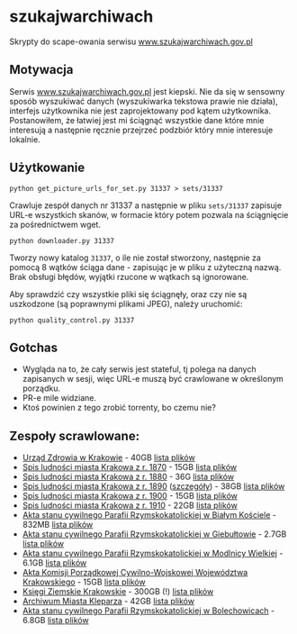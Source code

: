 # szukajwarchiwach

Skrypty do scape-owania serwisu www.szukajwarchiwach.gov.pl

## Motywacja

Serwis www.szukajwarchiwach.gov.pl jest kiepski. Nie da się w sensowny sposób wyszukiwać danych (wyszukiwarka tekstowa
prawie nie działa), interfejs użytkownika nie jest zaprojektowany pod kątem użytkownika. Postanowiłem, że łatwiej jest
mi ściągnąć wszystkie dane które mnie interesują a następnie ręcznie przejrzeć podzbiór który mnie interesuje lokalnie.

## Użytkowanie

```
python get_picture_urls_for_set.py 31337 > sets/31337
```

Crawluje zespół danych nr 31337 a następnie w pliku `sets/31337` zapisuje URL-e wszystkich skanów, w formacie który
potem pozwala na ściągnięcie za pośrednictwem wget.


```
python downloader.py 31337
```

Tworzy nowy katalog `31337`, o ile nie został stworzony, następnie za pomocą 8 wątków ściąga dane - zapisując je w
pliku z użyteczną nazwą. Brak obsługi błędów, wyjątki rzucone w wątkach są ignorowane.


Aby sprawdzić czy wszystkie pliki się ściągnęły, oraz czy nie są uszkodzone (są poprawnymi plikami JPEG), należy uruchomić:


```
python quality_control.py 31337
```


## Gotchas

* Wygląda na to, że cały serwis jest stateful, tj polega na danych zapisanych w sesji, więc URL-e muszą być crawlowane
  w określonym porządku.
* PR-e mile widziane.
* Ktoś powinien z tego zrobić torrenty, bo czemu nie?


## Zespoły scrawlowane:

* [Urząd Zdrowia w Krakowie](https://www.szukajwarchiwach.gov.pl/en/zespol/-/zespol/30904) - 40GB [lista plików](sets/30904)
* [Spis ludności miasta Krakowa z r. 1870](https://www.szukajwarchiwach.gov.pl/en/zespol/-/zespol/30906) - 15GB [lista plików](sets/30906)
* [Spis ludności miasta Krakowa z r. 1880](https://www.szukajwarchiwach.gov.pl/en/zespol/-/zespol/30907) - 36G [lista plików](sets/30907)
* [Spis ludności miasta Krakowa z r. 1890](https://www.szukajwarchiwach.gov.pl/en/zespol/-/zespol/30908) ([szczegóły](sets/30908.md)) - 38GB [lista plików](sets/30908)
* [Spis ludności miasta Krakowa z r. 1900](https://www.szukajwarchiwach.gov.pl/en/zespol/-/zespol/30909) - 15GB [lista plików](sets/30909)
* [Spis ludności miasta Krakowa z r. 1910](https://www.szukajwarchiwach.gov.pl/en/zespol/-/zespol/30910) - 22GB [lista plików](sets/30910)
* [Akta stanu cywilnego Parafii Rzymskokatolickiej w Białym Kościele](https://www.szukajwarchiwach.gov.pl/en/zespol/-/zespol/31534) - 832MB [lista plików](sets/31534)
* [Akta stanu cywilnego Parafii Rzymskokatolickiej w Giebułtowie](https://www.szukajwarchiwach.gov.pl/en/zespol/-/zespol/34816) - 2.7GB [lista plików](sets/34816)
* [Akta stanu cywilnego Parafii Rzymskokatolickiej w Modlnicy Wielkiej](https://www.szukajwarchiwach.gov.pl/en/zespol/-/zespol/31540) - 6.1GB [lista plików](sets/31540)
* [Akta Komisji Porządkowej Cywilno-Wojskowej Województwa Krakowskiego](https://www.szukajwarchiwach.gov.pl/en/zespol/-/zespol/30674) - 15GB [lista plików](sets/30674)
* [Księgi Ziemskie Krakowskie](https://www.szukajwarchiwach.gov.pl/en/zespol/-/zespol/30638) - 300GB (!) [lista plików](sets/30638)
* [Archiwum Miasta Kleparza](https://www.szukajwarchiwach.gov.pl/en/zespol/-/zespol/30843) - 42GB [lista plików](sets/30843)
* [Akta stanu cywilnego Parafii Rzymskokatolickiej w Bolechowicach](https://www.szukajwarchiwach.gov.pl/en/zespol/-/zespol/31533) - 6.8GB [lista plików](31533)

